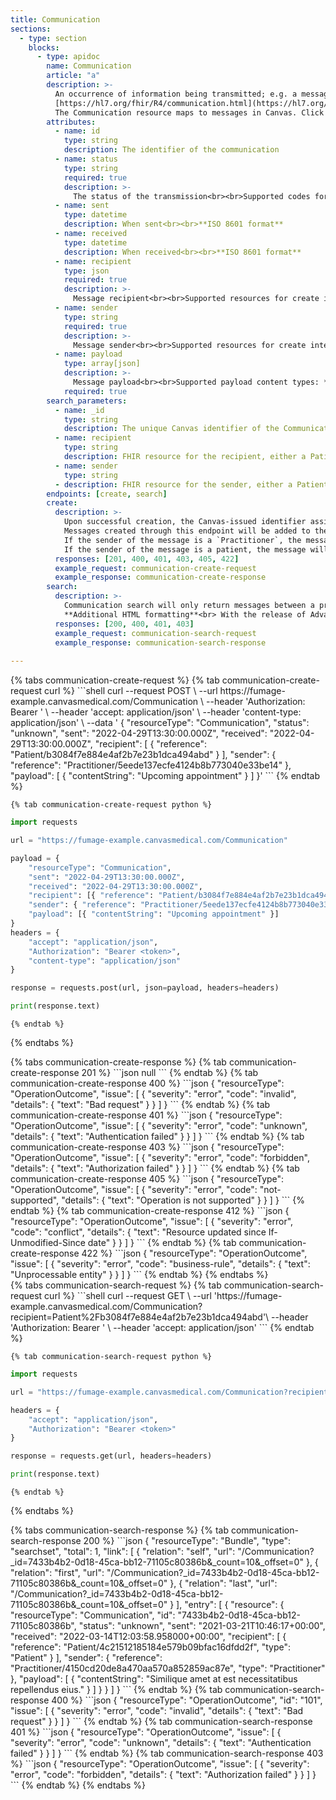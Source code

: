 ```yaml
---
title: Communication
sections:
  - type: section
    blocks:
      - type: apidoc
        name: Communication
        article: "a"
        description: >-
          An occurrence of information being transmitted; e.g. a message that was sent to a responsible provider<br><br>
          [https://hl7.org/fhir/R4/communication.html](https://hl7.org/fhir/R4/communication.html)<br><br>
          The Communication resource maps to messages in Canvas. Click [here](https://canvas-medical.zendesk.com/hc/en-us/articles/1500001593221-Patient-Message-Inbox-) to learn more. 
        attributes:
          - name: id
            type: string
            description: The identifier of the communication
          - name: status
            type: string
            required: true
            description: >-
              The status of the transmission<br><br>Supported codes for create interactions are: **unknown**
          - name: sent
            type: datetime
            description: When sent<br><br>**ISO 8601 format**
          - name: received
            type: datetime
            description: When received<br><br>**ISO 8601 format**
          - name: recipient
            type: json
            required: true
            description: >-
              Message recipient<br><br>Supported resources for create interactions: **Patient**, **Practitioner**
          - name: sender
            type: string
            required: true
            description: >-
              Message sender<br><br>Supported resources for create interactions: **Patient**, **Practitioner**
          - name: payload
            type: array[json]
            description: >-
              Message payload<br><br>Supported payload content types: **contentString**
            required: true
        search_parameters:
          - name: _id
            type: string
            description: The unique Canvas identifier of the Communication
          - name: recipient
            type: string
            description: FHIR resource for the recipient, either a Patient or Practitioner
          - name: sender
            type: string
          - description: FHIR resource for the sender, either a Patient or Practitioner
        endpoints: [create, search]
        create:
          description: >-
            Upon successful creation, the Canvas-issued identifier assigned for the new resource can be found in the Location header.<br><br>
            Messages created through this endpoint will be added to the patient's timeline based on the created date.<br><br>
            If the sender of the message is a `Practitioner`, the message will be displayed as a draft in the timeline, drafter by Canvas Bot. There is no way to mark it as sent via the API today.<br><br>
            If the sender of the message is a patient, the message will show in the recipient's message inbox for review, as well as on the timeline. 
          responses: [201, 400, 401, 403, 405, 422]
          example_request: communication-create-request
          example_response: communication-create-response
        search:
          description: >-
            Communication search will only return messages between a practitioner and patient, not between two practitioners.<br><br>
            **Additional HTML formatting**<br> With the release of Advanced Letter Templates, Messages are now saved in the database in HTML format. Customers using the Communication endpoint for their own patient applications will need to take this into account either by embedding the html directly using a library like Interweave or extracting the text. **Messages sent before this update (10/26/2022 @ 17:00 PST) will remain in plain text format.**
          responses: [200, 400, 401, 403]
          example_request: communication-search-request
          example_response: communication-search-response
        
---
```

<div id="communication-create-request">
  {% tabs communication-create-request %}
    {% tab communication-create-request curl %}
```shell
curl --request POST \
     --url https://fumage-example.canvasmedical.com/Communication \
     --header 'Authorization: Bearer <token>' \
     --header 'accept: application/json' \
     --header 'content-type: application/json' \
     --data '
{
  "resourceType": "Communication",
  "status": "unknown",
  "sent": "2022-04-29T13:30:00.000Z",
  "received": "2022-04-29T13:30:00.000Z",
  "recipient": [
    {
      "reference": "Patient/b3084f7e884e4af2b7e23b1dca494abd"
    }
  ],
  "sender": {
    "reference": "Practitioner/5eede137ecfe4124b8b773040e33be14"
  },
  "payload": [
    {
      "contentString": "Upcoming appointment"
    }
  ]
}'
```
    {% endtab %}

    {% tab communication-create-request python %}
```python
import requests

url = "https://fumage-example.canvasmedical.com/Communication"

payload = {
    "resourceType": "Communication",
    "sent": "2022-04-29T13:30:00.000Z",
    "received": "2022-04-29T13:30:00.000Z",
    "recipient": [{ "reference": "Patient/b3084f7e884e4af2b7e23b1dca494abd" }],
    "sender": { "reference": "Practitioner/5eede137ecfe4124b8b773040e33be14" },
    "payload": [{ "contentString": "Upcoming appointment" }]
}
headers = {
    "accept": "application/json",
    "Authorization": "Bearer <token>",
    "content-type": "application/json"
}

response = requests.post(url, json=payload, headers=headers)

print(response.text)
```
    {% endtab %}
  {% endtabs %}
</div>

<div id="communication-create-response">
  {% tabs communication-create-response %}
    {% tab communication-create-response 201 %}
```json
null
```
    {% endtab %}
    {% tab communication-create-response 400 %}
```json
{
  "resourceType": "OperationOutcome",
  "issue": [
    {
      "severity": "error",
      "code": "invalid",
      "details": {
        "text": "Bad request"
      }
    }
  ]
}
```
    {% endtab %}
    {% tab communication-create-response 401 %}
```json
{
  "resourceType": "OperationOutcome",
  "issue": [
    {
      "severity": "error",
      "code": "unknown",
      "details": {
        "text": "Authentication failed"
      }
    }
  ]
}
```
    {% endtab %}
    {% tab communication-create-response 403 %}
```json
{
  "resourceType": "OperationOutcome",
  "issue": [
    {
      "severity": "error",
      "code": "forbidden",
      "details": {
        "text": "Authorization failed"
      }
    }
  ]
}
```
    {% endtab %}
    {% tab communication-create-response 405 %}
```json
{
  "resourceType": "OperationOutcome",
  "issue": [
    {
      "severity": "error",
      "code": "not-supported",
      "details": {
        "text": "Operation is not supported"
      }
    }
  ]
}
```
    {% endtab %}
    {% tab communication-create-response 412 %}
```json
{
  "resourceType": "OperationOutcome",
  "issue": [
    {
      "severity": "error",
      "code": "conflict",
      "details": {
        "text": "Resource updated since If-Unmodified-Since date"
      }
    }
  ]
}
```
    {% endtab %}
    {% tab communication-create-response 422 %}
```json
{
  "resourceType": "OperationOutcome",
  "issue": [
    {
      "severity": "error",
      "code": "business-rule",
      "details": {
        "text": "Unprocessable entity"
      }
    }
  ]
}
```
    {% endtab %}
  {% endtabs %}
</div>

<div id="communication-search-request">
  {% tabs communication-search-request %}
    {% tab communication-search-request curl %}
```shell
curl --request GET \
    --url 'https://fumage-example.canvasmedical.com/Communication?recipient=Patient%2Fb3084f7e884e4af2b7e23b1dca494abd'\
    --header 'Authorization: Bearer <token>' \
    --header 'accept: application/json'
```
    {% endtab %}

    {% tab communication-search-request python %}
```python
import requests

url = "https://fumage-example.canvasmedical.com/Communication?recipient=Patient%2Fb3084f7e884e4af2b7e23b1dca494abd"

headers = {
    "accept": "application/json",
    "Authorization": "Bearer <token>"
}

response = requests.get(url, headers=headers)

print(response.text)
```
    {% endtab %}
  {% endtabs %}
</div>

<div id="communication-search-response">
{% tabs communication-search-response %}
{% tab communication-search-response 200 %}
```json
{
  "resourceType": "Bundle",
  "type": "searchset",
  "total": 1,
  "link": [
    {
      "relation": "self",
      "url": "/Communication?_id=7433b4b2-0d18-45ca-bb12-71105c80386b&_count=10&_offset=0"
    },
    {
      "relation": "first",
      "url": "/Communication?_id=7433b4b2-0d18-45ca-bb12-71105c80386b&_count=10&_offset=0"
    },
    {
      "relation": "last",
      "url": "/Communication?_id=7433b4b2-0d18-45ca-bb12-71105c80386b&_count=10&_offset=0"
    }
  ],
  "entry": [
    {
      "resource": {
        "resourceType": "Communication",
        "id": "7433b4b2-0d18-45ca-bb12-71105c80386b",
        "status": "unknown",
        "sent": "2021-03-21T10:46:17+00:00",
        "received": "2022-03-14T12:03:58.958000+00:00",
        "recipient": [
          {
            "reference": "Patient/4c21512185184e579b09bfac16dfdd2f",
            "type": "Patient"
          }
        ],
        "sender": {
            "reference": "Practitioner/4150cd20de8a470aa570a852859ac87e",
            "type": "Practitioner"
        },
        "payload": [
          {
            "contentString": "Similique amet at est necessitatibus repellendus eius." 
          }
        ]
      }
    }
  ]
}
```
    {% endtab %}
    {% tab communication-search-response 400 %}
```json
{
  "resourceType": "OperationOutcome",
  "id": "101",
  "issue": [
    {
      "severity": "error",
      "code": "invalid",
      "details": {
        "text": "Bad request"
      }
    }
  ]
}
```
    {% endtab %}
    {% tab communication-search-response 401 %}
```json
{
  "resourceType": "OperationOutcome",
  "issue": [
    {
      "severity": "error",
      "code": "unknown",
      "details": {
        "text": "Authentication failed"
      }
    }
  ]
}
```
    {% endtab %}
    {% tab communication-search-response 403 %}
```json
{
  "resourceType": "OperationOutcome",
  "issue": [
    {
      "severity": "error",
      "code": "forbidden",
      "details": {
        "text": "Authorization failed"
      }
    }
  ]
}
```
    {% endtab %}
  {% endtabs %}
</div>


